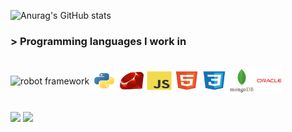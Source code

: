 <p align="left">
  <img src="https://github-readme-stats.vercel.app/api?username=anuraghazra&show_icons=true&theme=tokyonight" alt="Anurag's GitHub stats" />
 </p>

### > Programming languages I work in
<div style="display: inline_block"><br>
  <img align="center" alt="robot framework" width="50" height="50" src="https://upload.wikimedia.org/wikipedia/commons/e/e4/Robot-framework-logo.png">
  <img align="center" alt="Python" height="30" width="40" src="https://raw.githubusercontent.com/devicons/devicon/master/icons/python/python-original.svg">   
  <img align="center" alt="Ruby" height="30" width="40" src="https://raw.githubusercontent.com/devicons/devicon/master/icons/ruby/ruby-original.svg">
  <img align="center" alt="JavaScript" height="30" width="40" src="https://raw.githubusercontent.com/devicons/devicon/master/icons/javascript/javascript-original.svg">
  <img align="center" alt="HTML5" height="30" width="40" src="https://raw.githubusercontent.com/devicons/devicon/master/icons/html5/html5-original.svg">
  <img align="center" alt="CSS3" height="30" width="40" src="https://raw.githubusercontent.com/devicons/devicon/master/icons/css3/css3-original.svg">
  <img align="center" alt="mongodb" width="40" height="40" src="https://raw.githubusercontent.com/devicons/devicon/master/icons/mongodb/mongodb-original-wordmark.svg">
  <img align="center" alt="oracle" width="40" height="40" src="https://raw.githubusercontent.com/devicons/devicon/master/icons/oracle/oracle-original.svg">
</div>

##

<div> 
  <a href = "mailto:emiliamariaa9933@gmail.com"><img src="https://img.shields.io/badge/Gmail-D14836?style=for-the-badge&logo=gmail&logoColor=white"></a>
  <a href="https://www.linkedin.com/in/mariaemiliaramos" target="_blank"><img src="https://img.shields.io/badge/-LinkedIn-%230077B5?style=for-the-badge&logo=linkedin&logoColor=white" target="_blank"></a> 
  
</div>
